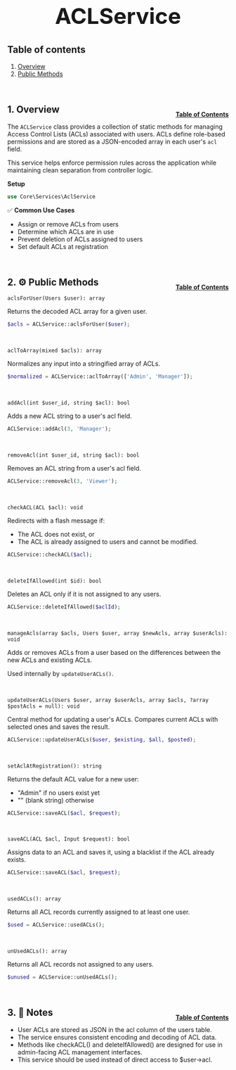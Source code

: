 <h1 style="font-size: 50px; text-align: center;">ACLService</h1>

## Table of contents
1. [Overview](#overview)
2. [Public Methods](#public-methods)

<br>

## 1. Overview <a id="overview"></a><span style="float: right; font-size: 14px; padding-top: 15px;">[Table of Contents](#table-of-contents)</span>
The `ACLService` class provides a collection of static methods for managing Access Control Lists (ACLs) associated with users. ACLs define role-based permissions and are stored as a JSON-encoded array in each user's `acl` field.

This service helps enforce permission rules across the application while maintaining clean separation from controller logic.

**Setup**
```php
use Core\Services\AclService
```

✅ **Common Use Cases**
- Assign or remove ACLs from users
- Determine which ACLs are in use
- Prevent deletion of ACLs assigned to users
- Set default ACLs at registration

<br>

## 2. ⚙️ Public Methods <a id="public-methods"></a><span style="float: right; font-size: 14px; padding-top: 15px;">[Table of Contents](#table-of-contents)</span>
`aclsForUser(Users $user): array`

Returns the decoded ACL array for a given user.
```php
$acls = ACLService::aclsForUser($user);
```
<br>

`aclToArray(mixed $acls): array`

Normalizes any input into a stringified array of ACLs.
```php
$normalized = ACLService::aclToArray(['Admin', 'Manager']);
```

<br>

`addAcl(int $user_id, string $acl): bool`

Adds a new ACL string to a user's acl field.
```php
ACLService::addAcl(3, 'Manager');
```

<br>

`removeAcl(int $user_id, string $acl): bool`

Removes an ACL string from a user's acl field.
```php
ACLService::removeAcl(3, 'Viewer');
```

<br>

`checkACL(ACL $acl): void`

Redirects with a flash message if:
- The ACL does not exist, or
- The ACL is already assigned to users and cannot be modified.
```php
ACLService::checkACL($acl);
```

<br>

`deleteIfAllowed(int $id): bool`

Deletes an ACL only if it is not assigned to any users.
```php
ACLService::deleteIfAllowed($aclId);
```

<br>

`manageAcls(array $acls, Users $user, array $newAcls, array $userAcls): void`

Adds or removes ACLs from a user based on the differences between the new ACLs and existing ACLs.

Used internally by `updateUserACLs()`.

<br>

`updateUserACLs(Users $user, array $userAcls, array $acls, ?array $postAcls = null): void`

Central method for updating a user's ACLs. Compares current ACLs with selected ones and saves the result.
```php
ACLService::updateUserACLs($user, $existing, $all, $posted);
```

<br>

`setAclAtRegistration(): string`

Returns the default ACL value for a new user:
- "Admin" if no users exist yet
- "" (blank string) otherwise
```php
ACLService::saveACL($acl, $request);
```

<br>

`saveACL(ACL $acl, Input $request): bool`

Assigns data to an ACL and saves it, using a blacklist if the ACL already exists.
```php
ACLService::saveACL($acl, $request);
```

<br>

`usedACLs(): array`

Returns all ACL records currently assigned to at least one user.
```php
$used = ACLService::usedACLs();
```

<br>

`unUsedACLs(): array`

Returns all ACL records not assigned to any users.
```php
$unused = ACLService::unUsedACLs();
```

<br>

## 3. 🧠 Notes <a id="notes"></a><span style="float: right; font-size: 14px; padding-top: 15px;">[Table of Contents](#table-of-contents)</span>
- User ACLs are stored as JSON in the acl column of the users table.
- The service ensures consistent encoding and decoding of ACL data.
- Methods like checkACL() and deleteIfAllowed() are designed for use in admin-facing ACL management interfaces.
- This service should be used instead of direct access to $user->acl.